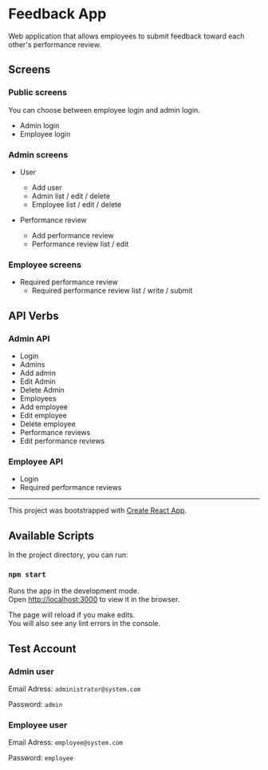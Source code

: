 # Feedback App

Web application that allows employees to submit feedback toward each other's performance review.

## Screens

### Public screens

You can choose between employee login and admin login.

 - Admin login
 - Employee login
 
### Admin screens

 - User
   - Add user
   - Admin list / edit / delete
   - Employee list / edit / delete

 - Performance review
   - Add performance review
   - Performance review list / edit

### Employee screens

 - Required performance review
   - Required performance review list / write / submit


## API Verbs

### Admin API

 - Login
 - Admins   
 - Add admin
 - Edit Admin
 - Delete Admin
 - Employees
 - Add employee
 - Edit employee
 - Delete employee
 - Performance reviews
 - Edit performance reviews

### Employee API

 - Login
 - Required performance reviews


---

This project was bootstrapped with [Create React App](https://github.com/facebook/create-react-app).

## Available Scripts

In the project directory, you can run:

### `npm start`

Runs the app in the development mode.<br>
Open [http://localhost:3000](http://localhost:3000) to view it in the browser.

The page will reload if you make edits.<br>
You will also see any lint errors in the console.

## Test Account

### Admin user

Email Adress: `administrator@system.com`

Password: `admin`


### Employee user

Email Adress: `employee@system.com`

Password: `employee`

